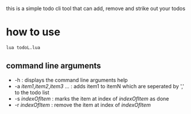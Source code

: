 this is a simple todo cli tool that can add, remove and strike out your todos
# how to use
```bash
lua todoL.lua
```
## command line arguments
- -h : displays the command line arguments help
- -a _item1_,_item2_,_item3_ ... : adds item1 to itemN which are seperated by ',' to the todo list
- -s _indexOfItem_ : marks the item at index of _indexOfItem_ as done
- -r _indexOfItem_ : remove the item at index of _indexOfItem_
